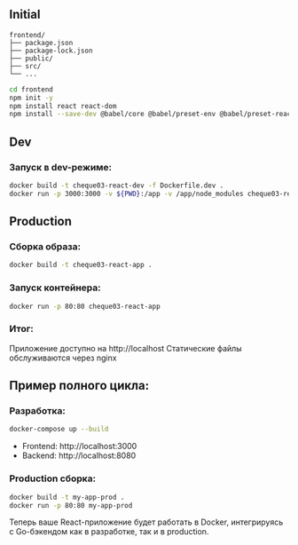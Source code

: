 ## Initial
```
frontend/
├── package.json
├── package-lock.json
├── public/
├── src/
└── ...
```

```bash
cd frontend
npm init -y
npm install react react-dom
npm install --save-dev @babel/core @babel/preset-env @babel/preset-react babel-loader webpack webpack-cli webpack-dev-server
```

## Dev
### Запуск в dev-режиме:
```bash
docker build -t cheque03-react-dev -f Dockerfile.dev .
docker run -p 3000:3000 -v ${PWD}:/app -v /app/node_modules cheque03-react-dev
```

## Production
### Сборка образа:
```bash
docker build -t cheque03-react-app .
```
### Запуск контейнера:
```bash
docker run -p 80:80 cheque03-react-app
```
### Итог:
Приложение доступно на http://localhost
Статические файлы обслуживаются через nginx

## Пример полного цикла:
### Разработка:
```bash
docker-compose up --build
```
* Frontend: http://localhost:3000
* Backend: http://localhost:8080

### Production сборка:
```bash
docker build -t my-app-prod .
docker run -p 80:80 my-app-prod
```
Теперь ваше React-приложение будет работать в Docker, интегрируясь с Go-бэкендом как в разработке, так и в production.